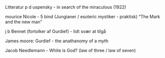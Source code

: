 Litteratur
p d uspensky - in search of the miraculous (1922)

mourice Nicole - 5 bind (Jungianer / esoteric mystiker - praktisk)
“The Mark and the new man”



j b Bennet (fortolker af Gurdief) - lidt svær at tilgå

James moore: Gurdief - the anathanomy of a myth 

Jacob Needlemann - White is God? (law of three / law of seven)


